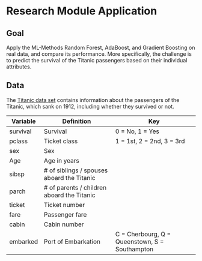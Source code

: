 # Research Module Application

## Goal
Apply the ML-Methods Random Forest, AdaBoost, and Gradient Boosting on real data, and compare its performance.
More specifically, the challenge is to predict the survival of the Titanic passengers based on their individual attributes.

## Data
The [Titanic data set](https://www.kaggle.com/c/titanic/data) contains information about the passengers of the Titanic, which sank on 1912, including whether they survived or not.

|Variable | Definition | Key|
| --- | --- | --- |
|survival | Survival | 0 = No, 1 = Yes|
|pclass | Ticket class | 1 = 1st, 2 = 2nd, 3 = 3rd|
|sex | Sex |
|Age | Age in years |
|sibsp | # of siblings / spouses aboard the Titanic |
|parch | # of parents / children aboard the Titanic |
|ticket | Ticket number |
|fare | Passenger fare |
|cabin | Cabin number |
|embarked | Port of Embarkation | C = Cherbourg, Q = Queenstown, S = Southampton|